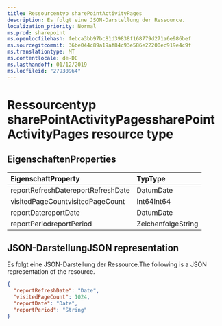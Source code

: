 ```yaml
---
title: Ressourcentyp sharePointActivityPages
description: Es folgt eine JSON-Darstellung der Ressource.
localization_priority: Normal
ms.prod: sharepoint
ms.openlocfilehash: febca3bb97bc81d39838f168779d271a6e986bef
ms.sourcegitcommit: 36be044c89a19af84c93e586e22200ec919e4c9f
ms.translationtype: MT
ms.contentlocale: de-DE
ms.lasthandoff: 01/12/2019
ms.locfileid: "27930964"
---
```

# <a name="sharepointactivitypages-resource-type"></a><span data-ttu-id="ed4c5-103">Ressourcentyp sharePointActivityPages</span><span class="sxs-lookup"><span data-stu-id="ed4c5-103">sharePointActivityPages resource type</span></span>

## <a name="properties"></a><span data-ttu-id="ed4c5-104">Eigenschaften</span><span class="sxs-lookup"><span data-stu-id="ed4c5-104">Properties</span></span>

| <span data-ttu-id="ed4c5-105">Eigenschaft</span><span class="sxs-lookup"><span data-stu-id="ed4c5-105">Property</span></span>          | <span data-ttu-id="ed4c5-106">Typ</span><span class="sxs-lookup"><span data-stu-id="ed4c5-106">Type</span></span>   |
| :---------------- | :----- |
| <span data-ttu-id="ed4c5-107">reportRefreshDate</span><span class="sxs-lookup"><span data-stu-id="ed4c5-107">reportRefreshDate</span></span> | <span data-ttu-id="ed4c5-108">Datum</span><span class="sxs-lookup"><span data-stu-id="ed4c5-108">Date</span></span>   |
| <span data-ttu-id="ed4c5-109">visitedPageCount</span><span class="sxs-lookup"><span data-stu-id="ed4c5-109">visitedPageCount</span></span>  | <span data-ttu-id="ed4c5-110">Int64</span><span class="sxs-lookup"><span data-stu-id="ed4c5-110">Int64</span></span>  |
| <span data-ttu-id="ed4c5-111">reportDate</span><span class="sxs-lookup"><span data-stu-id="ed4c5-111">reportDate</span></span>        | <span data-ttu-id="ed4c5-112">Datum</span><span class="sxs-lookup"><span data-stu-id="ed4c5-112">Date</span></span>   |
| <span data-ttu-id="ed4c5-113">reportPeriod</span><span class="sxs-lookup"><span data-stu-id="ed4c5-113">reportPeriod</span></span>      | <span data-ttu-id="ed4c5-114">Zeichenfolge</span><span class="sxs-lookup"><span data-stu-id="ed4c5-114">String</span></span> |

## <a name="json-representation"></a><span data-ttu-id="ed4c5-115">JSON-Darstellung</span><span class="sxs-lookup"><span data-stu-id="ed4c5-115">JSON representation</span></span>

<span data-ttu-id="ed4c5-116">Es folgt eine JSON-Darstellung der Ressource.</span><span class="sxs-lookup"><span data-stu-id="ed4c5-116">The following is a JSON representation of the resource.</span></span>

<!-- {
  "blockType": "resource",
  "@odata.type": "microsoft.graph.sharePointActivityPages"
} -->

```json
{
  "reportRefreshDate": "Date", 
  "visitedPageCount": 1024, 
  "reportDate": "Date", 
  "reportPeriod": "String"
}
```
